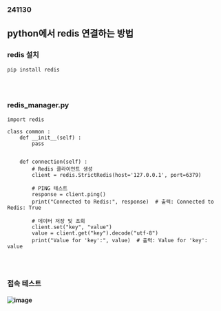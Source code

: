 ### 241130
## python에서 redis 연결하는 방법
### redis 설치
```
pip install redis
```
### <br/>

### redis_manager.py
```
import redis

class common : 
	def __init__(self) : 
		pass


	def connection(self) : 
		# Redis 클라이언트 생성
		client = redis.StrictRedis(host='127.0.0.1', port=6379)

		# PING 테스트
		response = client.ping()
		print("Connected to Redis:", response)  # 출력: Connected to Redis: True

		# 데이터 저장 및 조회
		client.set("key", "value")
		value = client.get("key").decode("utf-8")
		print("Value for 'key':", value)  # 출력: Value for 'key': value
```
### <br/>

### 접속 테스트
#### ![image](https://github.com/user-attachments/assets/7fd71278-f33c-4369-a94a-c3311bb5f1c8)
